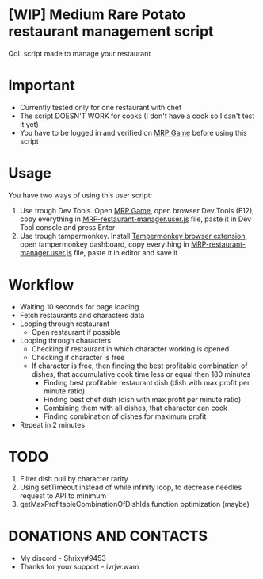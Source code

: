 # [WIP] Medium Rare Potato restaurant management script

QoL script made to manage your restaurant

# Important

- Currently tested only for one restaurant with chef
- The script DOESN'T WORK for cooks (I don't have a cook so I can't test it yet)
- You have to be logged in and verified on [MRP Game](https://game.medium-rare-potato.io) before using this script

# Usage

You have two ways of using this user script:

1. Use trough Dev Tools. Open [MRP Game](https://game.medium-rare-potato.io), open browser Dev Tools (F12), copy everything in [MRP-restaurant-manager.user.js](/dist/MRP-restaurant-manager.user.js) file, paste it in Dev Tool console and press Enter
2. Use trough tampermonkey. Install [Tampermonkey browser extension](https://www.tampermonkey.net/), open tampermonkey dashboard, copy everything in [MRP-restaurant-manager.user.js](/dist/MRP-restaurant-manager.user.js) file, paste it in editor and save it

# Workflow

- Waiting 10 seconds for page loading
- Fetch restaurants and characters data
- Looping through restaurant
  - Open restaurant if possible
- Looping through characters
  - Checking if restaurant in which character working is opened
  - Checking if character is free
  - If character is free, then finding the best profitable combination of dishes, that accumulative cook time less or equal then 180 minutes
    - Finding best profitable restaurant dish (dish with max profit per minute ratio)
    - Finding best chef dish (dish with max profit per minute ratio)
    - Combining them with all dishes, that character can cook
    - Finding combination of dishes for maximum profit
- Repeat in 2 minutes

# TODO

1. Filter dish pull by character rarity
2. Using setTimeout instead of while infinity loop, to decrease needles request to API to minimum
3. getMaxProfitableCombinationOfDishIds function optimization (maybe)

# DONATIONS AND CONTACTS

- My discord - Shrixy#9453
- Thanks for your support - ivrjw.wam
